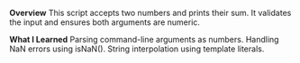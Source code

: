 **Overview**
This script accepts two numbers and prints their sum. It validates the input and ensures both arguments are numeric.

**What I Learned**
Parsing command-line arguments as numbers.
Handling NaN errors using isNaN().
String interpolation using template literals.

